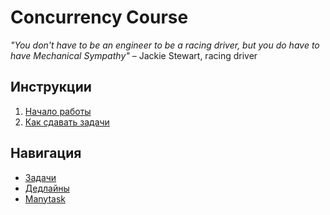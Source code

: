 # Concurrency Course

_"You don't have to be an engineer to be a racing driver, but you do have to have Mechanical Sympathy"_ – Jackie Stewart, racing driver

## Инструкции

1) [Начало работы](docs/setup.md)
2) [Как сдавать задачи](docs/ci.md)

## Навигация

- [Задачи](/tasks)
- [Дедлайны](/deadlines)
- [Manytask](https://en.wikipedia.org/wiki/HTTP_404)
